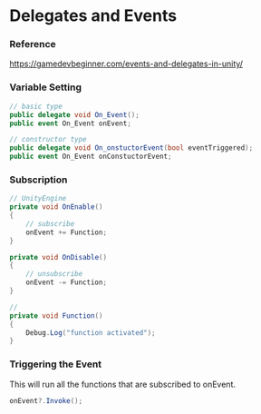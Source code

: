 # Delegates and Events

### Reference
https://gamedevbeginner.com/events-and-delegates-in-unity/

### Variable Setting
```C#
// basic type
public delegate void On_Event();
public event On_Event onEvent;

// constructor type
public delegate void On_onstuctorEvent(bool eventTriggered);
public event On_Event onConstuctorEvent;
```

### Subscription
```C#
// UnityEngine
private void OnEnable()
{
    // subscribe
    onEvent += Function;
}

private void OnDisable()
{
    // unsubscribe
    onEvent -= Function;
}

//
private void Function()
{
    Debug.Log("function activated");
}
```

### Triggering the Event
This will run all the functions that are subscribed to onEvent.
```C#
onEvent?.Invoke();
```